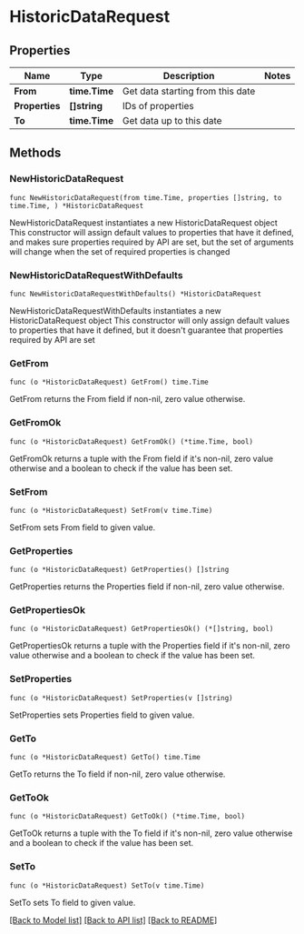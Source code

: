 # HistoricDataRequest

## Properties

Name | Type | Description | Notes
------------ | ------------- | ------------- | -------------
**From** | **time.Time** | Get data starting from this date | 
**Properties** | **[]string** | IDs of properties | 
**To** | **time.Time** | Get data up to this date | 

## Methods

### NewHistoricDataRequest

`func NewHistoricDataRequest(from time.Time, properties []string, to time.Time, ) *HistoricDataRequest`

NewHistoricDataRequest instantiates a new HistoricDataRequest object
This constructor will assign default values to properties that have it defined,
and makes sure properties required by API are set, but the set of arguments
will change when the set of required properties is changed

### NewHistoricDataRequestWithDefaults

`func NewHistoricDataRequestWithDefaults() *HistoricDataRequest`

NewHistoricDataRequestWithDefaults instantiates a new HistoricDataRequest object
This constructor will only assign default values to properties that have it defined,
but it doesn't guarantee that properties required by API are set

### GetFrom

`func (o *HistoricDataRequest) GetFrom() time.Time`

GetFrom returns the From field if non-nil, zero value otherwise.

### GetFromOk

`func (o *HistoricDataRequest) GetFromOk() (*time.Time, bool)`

GetFromOk returns a tuple with the From field if it's non-nil, zero value otherwise
and a boolean to check if the value has been set.

### SetFrom

`func (o *HistoricDataRequest) SetFrom(v time.Time)`

SetFrom sets From field to given value.


### GetProperties

`func (o *HistoricDataRequest) GetProperties() []string`

GetProperties returns the Properties field if non-nil, zero value otherwise.

### GetPropertiesOk

`func (o *HistoricDataRequest) GetPropertiesOk() (*[]string, bool)`

GetPropertiesOk returns a tuple with the Properties field if it's non-nil, zero value otherwise
and a boolean to check if the value has been set.

### SetProperties

`func (o *HistoricDataRequest) SetProperties(v []string)`

SetProperties sets Properties field to given value.


### GetTo

`func (o *HistoricDataRequest) GetTo() time.Time`

GetTo returns the To field if non-nil, zero value otherwise.

### GetToOk

`func (o *HistoricDataRequest) GetToOk() (*time.Time, bool)`

GetToOk returns a tuple with the To field if it's non-nil, zero value otherwise
and a boolean to check if the value has been set.

### SetTo

`func (o *HistoricDataRequest) SetTo(v time.Time)`

SetTo sets To field to given value.



[[Back to Model list]](../README.md#documentation-for-models) [[Back to API list]](../README.md#documentation-for-api-endpoints) [[Back to README]](../README.md)



